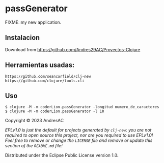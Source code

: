 # passGenerator

FIXME: my new application.

## Instalacion

Download from https://github.com/Andres29AC/Proyectos-Clojure

## Herramientas usadas:
    https://github.com/seancorfield/clj-new
    https://github.com/clojure/tools.cli
## Uso
    $ clojure -M -m coderLion.passGenerator -longitud numero_de_caracteres
    $ clojure -M -m coderLion.passGenerator -l 10



Copyright © 2023 AndresAC

_EPLv1.0 is just the default for projects generated by `clj-new`: you are not_
_required to open source this project, nor are you required to use EPLv1.0!_
_Feel free to remove or change the `LICENSE` file and remove or update this_
_section of the `README.md` file!_

Distributed under the Eclipse Public License version 1.0.
